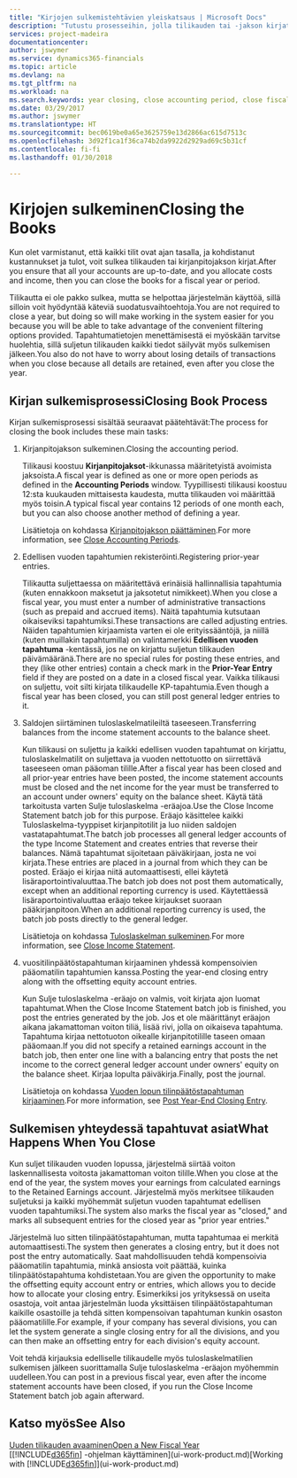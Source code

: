 ```yaml
---
title: "Kirjojen sulkemistehtävien yleiskatsaus | Microsoft Docs"
description: "Tutustu prosesseihin, jolla tilikauden tai -jakson kirjat suljetaan, ja mitä tapahtuu, kun kirjat suljetaan vuoden lopussa."
services: project-madeira
documentationcenter: 
author: jswymer
ms.service: dynamics365-financials
ms.topic: article
ms.devlang: na
ms.tgt_pltfrm: na
ms.workload: na
ms.search.keywords: year closing, close accounting period, close fiscal year, bank account detailed trial balance
ms.date: 03/29/2017
ms.author: jswymer
ms.translationtype: HT
ms.sourcegitcommit: bec0619be0a65e3625759e13d2866ac615d7513c
ms.openlocfilehash: 3d92f1ca1f36ca74b2da9922d2929ad69c5b31cf
ms.contentlocale: fi-fi
ms.lasthandoff: 01/30/2018

---
```

# <a name="closing-the-books"></a><span data-ttu-id="9fe08-103">Kirjojen sulkeminen</span><span class="sxs-lookup"><span data-stu-id="9fe08-103">Closing the Books</span></span>
<span data-ttu-id="9fe08-104">Kun olet varmistanut, että kaikki tilit ovat ajan tasalla, ja kohdistanut kustannukset ja tulot, voit sulkea tilikauden tai kirjanpitojakson kirjat.</span><span class="sxs-lookup"><span data-stu-id="9fe08-104">After you ensure that all your accounts are up-to-date, and you allocate costs and income, then you can close the books for a fiscal year or period.</span></span>

<span data-ttu-id="9fe08-105">Tilikautta ei ole pakko sulkea, mutta se helpottaa järjestelmän käyttöä, sillä silloin voit hyödyntää käteviä suodatusvaihtoehtoja.</span><span class="sxs-lookup"><span data-stu-id="9fe08-105">You are not required to close a year, but doing so will make working in the system easier for you because you will be able to take advantage of the convenient filtering options provided.</span></span> <span data-ttu-id="9fe08-106">Tapahtumatietojen menettämisestä ei myöskään tarvitse huolehtia, sillä suljetun tilikauden kaikki tiedot säilyvät myös sulkemisen jälkeen.</span><span class="sxs-lookup"><span data-stu-id="9fe08-106">You also do not have to worry about losing details of transactions when you close because all details are retained, even after you close the year.</span></span>

## <a name="closing-book-process"></a><span data-ttu-id="9fe08-107">Kirjan sulkemisprosessi</span><span class="sxs-lookup"><span data-stu-id="9fe08-107">Closing Book Process</span></span>
<span data-ttu-id="9fe08-108">Kirjan sulkemisprosessi sisältää seuraavat päätehtävät:</span><span class="sxs-lookup"><span data-stu-id="9fe08-108">The process for closing the book includes these main tasks:</span></span>

1. <span data-ttu-id="9fe08-109">Kirjanpitojakson sulkeminen.</span><span class="sxs-lookup"><span data-stu-id="9fe08-109">Closing the accounting period.</span></span>

    <span data-ttu-id="9fe08-110">Tilikausi koostuu **Kirjanpitojaksot**-ikkunassa määritetyistä avoimista jaksoista.</span><span class="sxs-lookup"><span data-stu-id="9fe08-110">A fiscal year is defined as one or more open periods as defined in the **Accounting Periods** window.</span></span> <span data-ttu-id="9fe08-111">Tyypillisesti tilikausi koostuu 12:sta kuukauden mittaisesta kaudesta, mutta tilikauden voi määrittää myös toisin.</span><span class="sxs-lookup"><span data-stu-id="9fe08-111">A typical fiscal year contains 12 periods of one month each, but you can also choose another method of defining a year.</span></span>

    <span data-ttu-id="9fe08-112">Lisätietoja on kohdassa [Kirjanpitojakson päättäminen](year-close-account-periods.md).</span><span class="sxs-lookup"><span data-stu-id="9fe08-112">For more information, see [Close Accounting Periods](year-close-account-periods.md).</span></span>
2. <span data-ttu-id="9fe08-113">Edellisen vuoden tapahtumien rekisteröinti.</span><span class="sxs-lookup"><span data-stu-id="9fe08-113">Registering prior-year entries.</span></span>

    <span data-ttu-id="9fe08-114">Tilikautta suljettaessa on määritettävä erinäisiä hallinnallisia tapahtumia (kuten ennakkoon maksetut ja jaksotetut nimikkeet).</span><span class="sxs-lookup"><span data-stu-id="9fe08-114">When you close a fiscal year, you must enter a number of administrative transactions (such as prepaid and accrued items).</span></span> <span data-ttu-id="9fe08-115">Näitä tapahtumia kutsutaan oikaiseviksi tapahtumiksi.</span><span class="sxs-lookup"><span data-stu-id="9fe08-115">These transactions are called adjusting entries.</span></span> <span data-ttu-id="9fe08-116">Näiden tapahtumien kirjaamista varten ei ole erityissääntöjä, ja niillä (kuten muillakin tapahtumilla) on valintamerkki **Edellisen vuoden tapahtuma** -kentässä, jos ne on kirjattu suljetun tilikauden päivämääränä.</span><span class="sxs-lookup"><span data-stu-id="9fe08-116">There are no special rules for posting these entries, and they (like other entries) contain a check mark in the **Prior-Year Entry** field if they are posted on a date in a closed fiscal year.</span></span> <span data-ttu-id="9fe08-117">Vaikka tilikausi on suljettu, voit silti kirjata tilikaudelle KP-tapahtumia.</span><span class="sxs-lookup"><span data-stu-id="9fe08-117">Even though a fiscal year has been closed, you can still post general ledger entries to it.</span></span>
3. <span data-ttu-id="9fe08-118">Saldojen siirtäminen tuloslaskelmatileiltä taseeseen.</span><span class="sxs-lookup"><span data-stu-id="9fe08-118">Transferring balances from the income statement accounts to the balance sheet.</span></span>

    <span data-ttu-id="9fe08-119">Kun tilikausi on suljettu ja kaikki edellisen vuoden tapahtumat on kirjattu, tuloslaskelmatilit on suljettava ja vuoden nettotuotto on siirrettävä taseeseen oman pääoman tilille.</span><span class="sxs-lookup"><span data-stu-id="9fe08-119">After a fiscal year has been closed and all prior-year entries have been posted, the income statement accounts must be closed and the net income for the year must be transferred to an account under owners' equity on the balance sheet.</span></span> <span data-ttu-id="9fe08-120">Käytä tätä tarkoitusta varten Sulje tuloslaskelma -eräajoa.</span><span class="sxs-lookup"><span data-stu-id="9fe08-120">Use the Close Income Statement batch job for this purpose.</span></span> <span data-ttu-id="9fe08-121">Eräajo käsittelee kaikki Tuloslaskelma-tyyppiset kirjanpitotilit ja luo niiden saldojen vastatapahtumat.</span><span class="sxs-lookup"><span data-stu-id="9fe08-121">The batch job processes all general ledger accounts of the type Income Statement and creates entries that reverse their balances.</span></span> <span data-ttu-id="9fe08-122">Nämä tapahtumat sijoitetaan päiväkirjaan, josta ne voi kirjata.</span><span class="sxs-lookup"><span data-stu-id="9fe08-122">These entries are placed in a journal from which they can be posted.</span></span> <span data-ttu-id="9fe08-123">Eräajo ei kirjaa niitä automaattisesti, ellei käytetä lisäraportointivaluuttaa.</span><span class="sxs-lookup"><span data-stu-id="9fe08-123">The batch job does not post them automatically, except when an additional reporting currency is used.</span></span> <span data-ttu-id="9fe08-124">Käytettäessä lisäraportointivaluuttaa eräajo tekee kirjaukset suoraan pääkirjanpitoon.</span><span class="sxs-lookup"><span data-stu-id="9fe08-124">When an additional reporting currency is used, the batch job posts directly to the general ledger.</span></span>

    <span data-ttu-id="9fe08-125">Lisätietoja on kohdassa [Tuloslaskelman sulkeminen](year-close-income-statement.md).</span><span class="sxs-lookup"><span data-stu-id="9fe08-125">For more information, see [Close Income Statement](year-close-income-statement.md).</span></span>
4. <span data-ttu-id="9fe08-126">vuositilinpäätöstapahtuman kirjaaminen yhdessä kompensoivien pääomatilin tapahtumien kanssa.</span><span class="sxs-lookup"><span data-stu-id="9fe08-126">Posting the year-end closing entry along with the offsetting equity account entries.</span></span>

    <span data-ttu-id="9fe08-127">Kun Sulje tuloslaskelma -eräajo on valmis, voit kirjata ajon luomat tapahtumat.</span><span class="sxs-lookup"><span data-stu-id="9fe08-127">When the Close Income Statement batch job is finished, you post the entries generated by the job.</span></span> <span data-ttu-id="9fe08-128">Jos et ole määrittänyt eräajon aikana jakamattoman voiton tiliä, lisää rivi, jolla on oikaiseva tapahtuma. Tapahtuma kirjaa nettotuoton oikealle kirjanpitotilille taseen omaan pääomaan.</span><span class="sxs-lookup"><span data-stu-id="9fe08-128">If you did not specify a retained earnings account in the batch job, then enter one line with a balancing entry that posts the net income to the correct general ledger account under owners' equity on the balance sheet.</span></span> <span data-ttu-id="9fe08-129">Kirjaa lopulta päiväkirja.</span><span class="sxs-lookup"><span data-stu-id="9fe08-129">Finally, post the journal.</span></span>

    <span data-ttu-id="9fe08-130">Lisätietoja on kohdassa [Vuoden lopun tilinpäätöstapahtuman kirjaaminen](year-how-post-year-end-close-entry.md).</span><span class="sxs-lookup"><span data-stu-id="9fe08-130">For more information, see [Post Year-End Closing Entry](year-how-post-year-end-close-entry.md).</span></span>

## <a name="what-happens-when-you-close"></a><span data-ttu-id="9fe08-131">Sulkemisen yhteydessä tapahtuvat asiat</span><span class="sxs-lookup"><span data-stu-id="9fe08-131">What Happens When You Close</span></span>
<span data-ttu-id="9fe08-132">Kun suljet tilikauden vuoden lopussa, järjestelmä siirtää voiton laskennallisesta voitosta jakamattoman voiton tilille.</span><span class="sxs-lookup"><span data-stu-id="9fe08-132">When you close at the end of the year, the system moves your earnings from calculated earnings to the Retained Earnings account.</span></span> <span data-ttu-id="9fe08-133">Järjestelmä myös merkitsee tilikauden suljetuksi ja kaikki myöhemmät suljetun vuoden tapahtumat edellisen vuoden tapahtumiksi.</span><span class="sxs-lookup"><span data-stu-id="9fe08-133">The system also marks the fiscal year as "closed," and marks all subsequent entries for the closed year as "prior year entries."</span></span>

<span data-ttu-id="9fe08-134">Järjestelmä luo sitten tilinpäätöstapahtuman, mutta tapahtumaa ei merkitä automaattisesti.</span><span class="sxs-lookup"><span data-stu-id="9fe08-134">The system then generates a closing entry, but it does not post the entry automatically.</span></span> <span data-ttu-id="9fe08-135">Saat mahdollisuuden tehdä kompensoivia pääomatilin tapahtumia, minkä ansiosta voit päättää, kuinka tilinpäätöstapahtuma kohdistetaan.</span><span class="sxs-lookup"><span data-stu-id="9fe08-135">You are given the opportunity to make the offsetting equity account entry or entries, which allows you to decide how to allocate your closing entry.</span></span> <span data-ttu-id="9fe08-136">Esimerkiksi jos yrityksessä on useita osastoja, voit antaa järjestelmän luoda yksittäisen tilinpäätöstapahtuman kaikille osastoille ja tehdä sitten kompensoivan tapahtuman kunkin osaston pääomatilille.</span><span class="sxs-lookup"><span data-stu-id="9fe08-136">For example, if your company has several divisions, you can let the system generate a single closing entry for all the divisions, and you can then make an offsetting entry for each division's equity account.</span></span>

<span data-ttu-id="9fe08-137">Voit tehdä kirjauksia edelliselle tilikaudelle myös tuloslaskelmatilien sulkemisen jälkeen suorittamalla Sulje tuloslaskelma -eräajon myöhemmin uudelleen.</span><span class="sxs-lookup"><span data-stu-id="9fe08-137">You can post in a previous fiscal year, even after the income statement accounts have been closed, if you run the Close Income Statement batch job again afterward.</span></span>

## <a name="see-also"></a><span data-ttu-id="9fe08-138">Katso myös</span><span class="sxs-lookup"><span data-stu-id="9fe08-138">See Also</span></span>
[<span data-ttu-id="9fe08-139">Uuden tilikauden avaaminen</span><span class="sxs-lookup"><span data-stu-id="9fe08-139">Open a New Fiscal Year</span></span>](finance-how-open-new-fiscal-year.md)  
<span data-ttu-id="9fe08-140">[[!INCLUDE[d365fin](includes/d365fin_md.md)] -ohjelman käyttäminen](ui-work-product.md)</span><span class="sxs-lookup"><span data-stu-id="9fe08-140">[Working with [!INCLUDE[d365fin](includes/d365fin_md.md)]](ui-work-product.md)</span></span>

